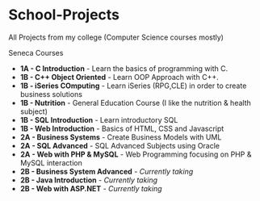 # School-Projects
All Projects from my college (Computer Science courses mostly)

Seneca Courses
* __1A - C Introduction__ - Learn the basics of programming with C.
* __1B - C++ Object Oriented__ - Learn OOP Approach with C++.
* __1B - iSeries COmputing__ - Learn iSeries (RPG,CLE) in order to create business solutions
* __1B - Nutrition__ - General Education Course (I like the nutrition & health subject)
* __1B - SQL Introduction__ - Learn introductory SQL
* __1B - Web Introduction__ - Basics of HTML, CSS and Javascript
* __2A - Business Systems__ - Create Business Models with UML
* __2A - SQL Advanced__ - SQL Advanced Subjects using Oracle
* __2A - Web with PHP & MySQL__ - Web Programming focusing on PHP & MySQL interaction
* __2B - Business System Advanced__ - *Currently taking*
* __2B - Java Introduction__ - *Currently taking*
* __2B - Web with ASP.NET__ - *Currently taking*
